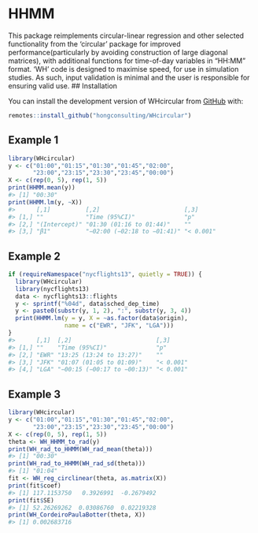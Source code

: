 
<!-- README.md is generated from README.Rmd. Please edit that file -->

# HHMM

<!-- badges: start -->
<!-- badges: end -->

This package reimplements circular-linear regression and other selected
functionality from the ‘circular’ package for improved
performance(particularly by avoiding construction of large diagonal
matrices), with additional functions for time-of-day variables in
“HH:MM” format. ‘WH’ code is designed to maximise speed, for use in
simulation studies. As such, input validation is minimal and the user is
responsible for ensuring valid use. \## Installation

You can install the development version of WHcircular from
[GitHub](https://github.com/) with:

``` r
remotes::install_github("hongconsulting/WHcircular")
```

## Example 1

``` r
library(WHcircular)
y <- c("01:00","01:15","01:30","01:45","02:00",
       "23:00","23:15","23:30","23:45","00:00")
X <- c(rep(0, 5), rep(1, 5))
print(HHMM.mean(y))
#> [1] "00:30"
print(HHMM.lm(y, ~X))
#>      [,1]          [,2]                        [,3]     
#> [1,] ""            "Time (95%CI)"              "p"      
#> [2,] "(Intercept)" "01:30 (01:16 to 01:44)"    ""       
#> [3,] "β1"          "−02:00 (−02:18 to −01:41)" "< 0.001"
```

## Example 2

``` r
if (requireNamespace("nycflights13", quietly = TRUE)) {
  library(WHcircular)
  library(nycflights13)
  data <- nycflights13::flights
  y <- sprintf("%04d", data$sched_dep_time)
  y <- paste0(substr(y, 1, 2), ":", substr(y, 3, 4))
  print(HHMM.lm(y = y, X = ~as.factor(data$origin), 
                name = c("EWR", "JFK", "LGA")))
}
#>      [,1]  [,2]                        [,3]     
#> [1,] ""    "Time (95%CI)"              "p"      
#> [2,] "EWR" "13:25 (13:24 to 13:27)"    ""       
#> [3,] "JFK" "01:07 (01:05 to 01:09)"    "< 0.001"
#> [4,] "LGA" "−00:15 (−00:17 to −00:13)" "< 0.001"
```

## Example 3

``` r
library(WHcircular)
y <- c("01:00","01:15","01:30","01:45","02:00",
       "23:00","23:15","23:30","23:45","00:00")
X <- c(rep(0, 5), rep(1, 5))
theta <- WH_HHMM_to_rad(y)
print(WH_rad_to_HHMM(WH_rad_mean(theta)))
#> [1] "00:30"
print(WH_rad_to_HHMM(WH_rad_sd(theta)))
#> [1] "01:04"
fit <- WH_reg_circlinear(theta, as.matrix(X))
print(fit$coef)
#> [1] 117.1153750   0.3926991  -0.2679492
print(fit$SE)
#> [1] 52.26269262  0.03086760  0.02219328
print(WH_CordeiroPaulaBotter(theta, X))
#> [1] 0.002683716
```
